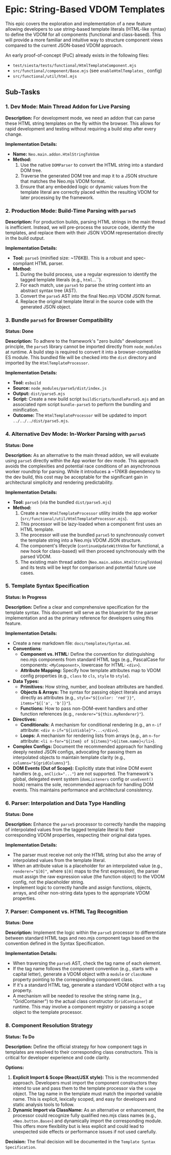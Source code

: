 # Epic: String-Based VDOM Templates

This epic covers the exploration and implementation of a new feature allowing developers to use string-based template literals (HTML-like syntax) to define the VDOM for all components (functional and class-based). This will provide a more familiar and intuitive way to structure component views compared to the current JSON-based VDOM approach.

An early proof-of-concept (PoC) already exists in the following files:
- `test/siesta/tests/functional/HtmlTemplateComponent.mjs`
- `src/functional/component/Base.mjs` (see `enableHtmlTemplates_` config)
- `src/functional/util/html.mjs`

## Sub-Tasks

### 1. Dev Mode: Main Thread Addon for Live Parsing

**Description:**
For development mode, we need an addon that can parse these HTML string templates on the fly within the browser. This allows for rapid development and testing without requiring a build step after every change.

**Implementation Details:**
- **Name:** `Neo.main.addon.HtmlStringToVdom`
- **Method:**
    1. Use the native `DOMParser` to convert the HTML string into a standard DOM tree.
    2. Traverse the generated DOM tree and map it to a JSON structure that matches the Neo.mjs VDOM format.
    3. Ensure that any embedded logic or dynamic values from the template literal are correctly placed within the resulting VDOM for later processing by the framework.

### 2. Production Mode: Build-Time Parsing with `parse5`

**Description:**
For production builds, parsing HTML strings in the main thread is inefficient. Instead, we will pre-process the source code, identify the templates, and replace them with their JSON VDOM representation directly in the build output.

**Implementation Details:**
- **Tool:** `parse5` (minified size: ~176KB). This is a robust and spec-compliant HTML parser.
- **Method:**
    1. During the build process, use a regular expression to identify the tagged template literals (e.g., `html`...``).
    2. For each match, use `parse5` to parse the string content into an abstract syntax tree (AST).
    3. Convert the `parse5` AST into the final Neo.mjs VDOM JSON format.
    4. Replace the original template literal in the source code with the generated JSON object.

### 3. Bundle `parse5` for Browser Compatibility

**Status: Done**

**Description:**
To adhere to the framework's "zero builds" development principle, the `parse5` library cannot be imported directly from `node_modules` at runtime. A build step is required to convert it into a browser-compatible ES module. This bundled file will be checked into the `dist` directory and imported by the `HtmlTemplateProcessor`.

**Implementation Details:**
- **Tool:** `esbuild`
- **Source:** `node_modules/parse5/dist/index.js`
- **Output:** `dist/parse5.mjs`
- **Script:** Create a new build script `buildScripts/bundleParse5.mjs` and an associated npm script `bundle-parse5` to perform the bundling and minification.
- **Outcome:** The `HtmlTemplateProcessor` will be updated to import `../../../dist/parse5.mjs`.

### 4. Alternative Dev Mode: In-Worker Parsing with `parse5`

**Status: Done**

**Description:**
As an alternative to the main thread addon, we will evaluate using `parse5` directly within the App worker for dev mode. This approach avoids the complexities and potential race conditions of an asynchronous worker roundtrip for parsing. While it introduces a ~176KB dependency to the dev build, this cost may be acceptable for the significant gain in architectural simplicity and rendering predictability.

**Implementation Details:**
- **Tool:** `parse5` (via the bundled `dist/parse5.mjs`)
- **Method:**
    1. Create a new `HtmlTemplateProcessor` utility inside the app worker (`src/functional/util/HtmlTemplateProcessor.mjs`).
    2. This processor will be lazy-loaded when a component first uses an HTML template.
    3. The processor will use the bundled `parse5` to synchronously convert the template string into a Neo.mjs VDOM JSON structure.
    4. The component's lifecycle (`continueUpdateWithVdom` for functional, a new hook for class-based) will then proceed synchronously with the parsed VDOM.
    5. The existing main thread addon (`Neo.main.addon.HtmlStringToVdom`) and its tests will be kept for comparison and potential future use cases.

### 5. Template Syntax Specification

**Status: In Progress**

**Description:**
Define a clear and comprehensive specification for the template syntax. This document will serve as the blueprint for the parser implementation and as the primary reference for developers using this feature.

**Implementation Details:**
- Create a new markdown file: `docs/templates/Syntax.md`.
- **Conventions:**
    - **Component vs. HTML:** Define the convention for distinguishing neo.mjs components from standard HTML tags (e.g., PascalCase for components: `<MyComponent>`, lowercase for HTML: `<div>`).
    - **Attribute Mapping:** Specify how template attributes map to VDOM config properties (e.g., `class` to `cls`, `style` to `style`).
- **Data Types:**
    - **Primitives:** How string, number, and boolean attributes are handled.
    - **Objects & Arrays:** The syntax for passing object literals and arrays directly as attributes (e.g., `style="${{color: 'red'}}"`, `items="${['a', 'b']}"`).
    - **Functions:** How to pass non-DOM-event handlers and other function references (e.g., `renderer="${this.myRenderer}"`).
- **Directives:**
    - **Conditionals:** A mechanism for conditional rendering (e.g., an `n-if` attribute: `<div n-if="${isVisble}">...</div>`).
    - **Loops:** A mechanism for rendering lists from arrays (e.g., an `n-for` attribute: `<li n-for="${item} of ${items}">${item.name}</li>`).
- **Complex Configs:** Document the recommended approach for handling deeply nested JSON configs, advocating for passing them as interpolated objects to maintain template clarity (e.g., `columns="${gridColumns}"`).
- **DOM Events (Out of Scope):** Explicitly state that inline DOM event handlers (e.g., `onClick="..."`) are not supported. The framework's global, delegated event system (`domListeners` config or `useEvent()` hook) remains the sole, recommended approach for handling DOM events. This maintains performance and architectural consistency.

### 6. Parser: Interpolation and Data Type Handling

**Status: Done**

**Description:**
Enhance the `parse5` processor to correctly handle the mapping of interpolated values from the tagged template literal to their corresponding VDOM properties, respecting their original data types.

**Implementation Details:**
- The parser must receive not only the HTML string but also the array of interpolated values from the template literal.
- When an attribute value is a placeholder for an interpolated value (e.g., `renderer="$[0]"`, where `$[0]` maps to the first expression), the parser must assign the raw expression value (the function object) to the VDOM config, not the placeholder string.
- Implement logic to correctly handle and assign functions, objects, arrays, and other non-string data types to the appropriate VDOM properties.

### 7. Parser: Component vs. HTML Tag Recognition

**Status: Done**

**Description:**
Implement the logic within the `parse5` processor to differentiate between standard HTML tags and neo.mjs component tags based on the convention defined in the Syntax Specification.

**Implementation Details:**
- When traversing the `parse5` AST, check the tag name of each element.
- If the tag name follows the component convention (e.g., starts with a capital letter), generate a VDOM object with a `module` or `className` property pointing to the corresponding component class.
- If it's a standard HTML tag, generate a standard VDOM object with a `tag` property.
- A mechanism will be needed to resolve the string name (e.g., "GridContainer") to the actual class constructor (`GridContainer`) at runtime. This may involve a component registry or passing a scope object to the template processor.

### 8. Component Resolution Strategy

**Status: To Do**

**Description:**
Define the official strategy for how component tags in templates are resolved to their corresponding class constructors. This is critical for developer experience and code clarity.

**Options:**
1.  **Explicit Import & Scope (React/JSX style):** This is the recommended approach. Developers must import the component constructors they intend to use and pass them to the template processor via the `scope` object. The tag name in the template must match the imported variable name. This is explicit, lexically scoped, and easy for developers and static analysis tools to follow.
2.  **Dynamic Import via ClassName:** As an alternative or enhancement, the processor could recognize fully qualified neo.mjs class names (e.g., `<Neo.button.Base>`) and dynamically import the corresponding module. This offers more flexibility but is less explicit and could lead to unexpected side effects or performance issues if not used carefully.

**Decision:**
The final decision will be documented in the `Template Syntax Specification`.


